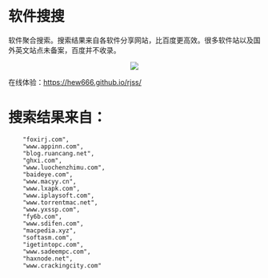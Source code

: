 # 软件搜搜
软件聚合搜索。搜索结果来自各软件分享网站，比百度更高效。很多软件站以及国外英文站点未备案，百度并不收录。

<p align="center">
  <img src="https://img.shields.io/badge/JavaScript-snow?logo=javascript&amp;logoColor=E9CE30">
</p>


在线体验：https://hew666.github.io/rjss/

# 搜索结果来自：
        "foxirj.com",
        "www.appinn.com",
        "blog.ruancang.net",
        "ghxi.com",
        "www.luochenzhimu.com",
        "baideye.com",
        "www.macyy.cn",
        "www.lxapk.com",
        "www.iplaysoft.com",
        "www.torrentmac.net",
        "www.yxssp.com",
        "fy6b.com",
        "www.sdifen.com",
        "macpedia.xyz",
        "softasm.com",
        "igetintopc.com",
        "www.sadeempc.com",
        "haxnode.net",
        "www.crackingcity.com"
        
  
